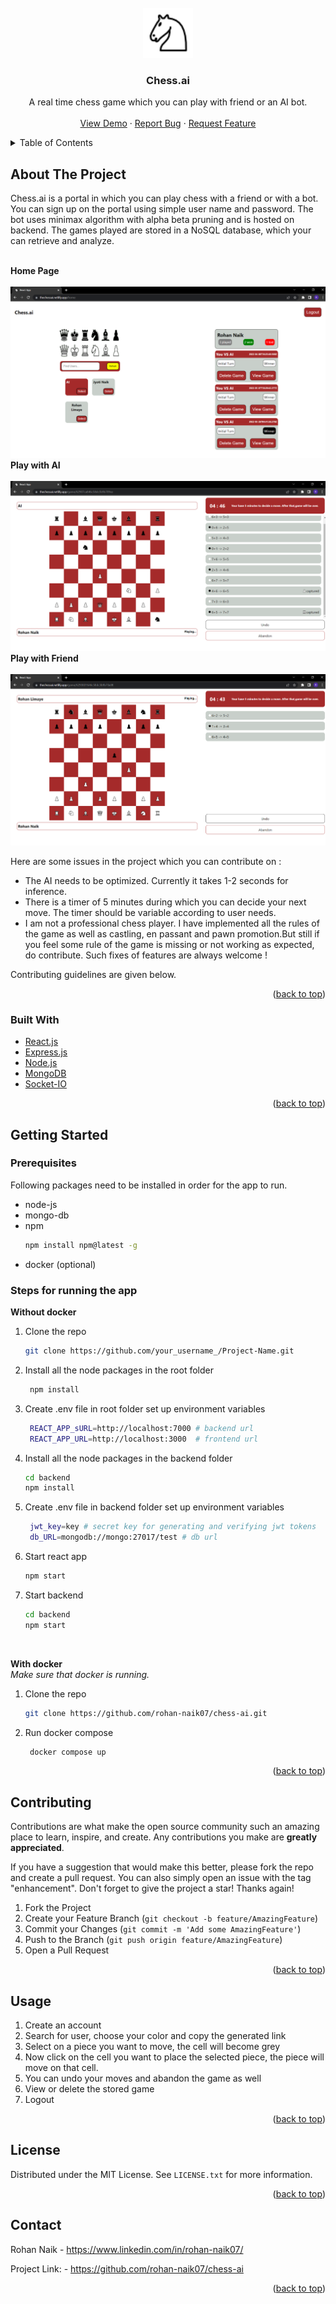 <div id="top"></div>
<!--
*** Thanks for checking out the Best-README-Template. If you have a suggestion
*** that would make this better, please fork the repo and create a pull request
*** or simply open an issue with the tag "enhancement".
*** Don't forget to give the project a star!
*** Thanks again! Now go create something AMAZING! :D
-->



<!-- PROJECT SHIELDS -->
<!--
*** I'm using markdown "reference style" links for readability.
*** Reference links are enclosed in brackets [ ] instead of parentheses ( ).
*** See the bottom of this document for the declaration of the reference variables
*** for contributors-url, forks-url, etc. This is an optional, concise syntax you may use.
*** https://www.markdownguide.org/basic-syntax/#reference-style-links
-->

<br />
<div align="center">
  <a href="#">
    <img src="public/Chess_nlt60.png" alt="Logo" width="80" height="80">
  </a>

  <h3 align="center">Chess.ai</h3>

  <p align="center">
     A real time chess game which you can play with friend or an AI bot.
    <br />
    <br />
    <a href="https://thechessai.netlify.app">View Demo</a>
    ·
    <a href="https://github.com/rohan-naik07/chess-ai/issues">Report Bug</a>
    ·
    <a href="https://github.com/rohan-naik07/chess-ai/issues">Request Feature</a>
  </p>
</div>

<!-- TABLE OF CONTENTS -->
<details>
  <summary>Table of Contents</summary>
  <ol>
    <li>
      <a href="#about-the-project">About The Project</a>
      <ul>
        <li><a href="#built-with">Built With</a></li>
      </ul>
    </li>
    <li>
      <a href="#getting-started">Getting Started</a>
      <ul>
        <li><a href="#prerequisites">Prerequisites</a></li>
        <li><a href="#steps-for-running-the-app">Steps for running the app</a></li>
      </ul>
    </li>
    <li><a href="#usage">Usage</a></li>
    <li><a href="#contributing">Contributing</a></li>
    <li><a href="#license">License</a></li>
    <li><a href="#contact">Contact</a></li>
  </ol>
</details>

<!-- ABOUT THE PROJECT -->
## About The Project

Chess.ai is a portal in which you can play chess with a friend or with a bot. You can sign up on the portal using simple user name and password. The bot uses minimax algorithm with alpha beta pruning and is hosted on backend. The games played are stored in a NoSQL database, which your can retrieve and analyze. 

<br/>
<strong>Home Page</strong>
<br/>
<br/>
<img src="screenshots/sc1.png"/>
<br/>
<strong>Play with AI</strong>
<br/>
<br/>
<img src="screenshots/sc2.png" />
<br/>
<strong>Play with Friend</strong>
<br/>
<br/>
<img src="screenshots/sc3.png" />
<br/>

Here are some issues in the project which you can contribute on :
* The AI needs to be optimized. Currently it takes 1-2 seconds for inference.
* There is a timer of 5 minutes during which you can decide your next move. The timer should be variable according to user needs.
* I am not a professional chess player. I have implemented all the rules of the game as well as castling, en passant and pawn promotion.But still if you feel some rule of the game is missing or not working as expected, do contribute. Such fixes of features are always welcome !

Contributing guidelines are given below.

<p align="right">(<a href="#top">back to top</a>)</p>

### Built With

* [React.js](https://reactjs.org/)
* [Express.js](https://expressjs.com/)
* [Node.js](https://nodejs.org)
* [MongoDB](https://www.mongodb.com/)
* [Socket-IO](https://socket.io/)

<p align="right">(<a href="#top">back to top</a>)</p>

## Getting Started

### Prerequisites

Following packages need to be installed in order for the app to run.
* node-js
* mongo-db
* npm
  ```sh
  npm install npm@latest -g
  ```
* docker (optional)

### Steps for running the app

<strong>Without docker</strong>

1. Clone the repo
   ```sh
   git clone https://github.com/your_username_/Project-Name.git
   ```
2. Install all the node packages in the root folder
   ```sh
    npm install
   ```
3. Create .env file in root folder set up environment variables 
   ```sh
    REACT_APP_sURL=http://localhost:7000 # backend url
    REACT_APP_URL=http://localhost:3000  # frontend url
   ```
4. Install all the node packages in the backend folder
   ```sh
   cd backend
   npm install
   ```
5. Create .env file in backend folder set up environment variables 
   ```sh
    jwt_key=key # secret key for generating and verifying jwt tokens
    db_URL=mongodb://mongo:27017/test # db url
   ```
6. Start react app
    ```sh
    npm start
    ```
7. Start backend
    ```sh
    cd backend
    npm start
    ```
<br/>

<strong>With docker</strong>
<br/>
_Make sure that docker is running._
<br/>

1. Clone the repo
   ```sh
   git clone https://github.com/rohan-naik07/chess-ai.git
   ```
2. Run docker compose
   ```sh
    docker compose up
   ```
   
<p align="right">(<a href="#top">back to top</a>)</p>

<!-- CONTRIBUTING -->
## Contributing

Contributions are what make the open source community such an amazing place to learn, inspire, and create. Any contributions you make are **greatly appreciated**.

If you have a suggestion that would make this better, please fork the repo and create a pull request. You can also simply open an issue with the tag "enhancement".
Don't forget to give the project a star! Thanks again!

1. Fork the Project
2. Create your Feature Branch (`git checkout -b feature/AmazingFeature`)
3. Commit your Changes (`git commit -m 'Add some AmazingFeature'`)
4. Push to the Branch (`git push origin feature/AmazingFeature`)
5. Open a Pull Request

<p align="right">(<a href="#top">back to top</a>)</p>

<!-- USAGE EXAMPLES -->
## Usage

1. Create an account 
2. Search for user, choose your color and copy the generated link
3. Select on a piece you want to move, the cell will become grey
4. Now click on the cell you want to place the selected piece, the piece will move on that cell.
5. You can undo your moves and abandon the game as well
6. View or delete the stored game
7. Logout

<p align="right">(<a href="#top">back to top</a>)</p>

<!-- LICENSE -->
## License

Distributed under the MIT License. See `LICENSE.txt` for more information.

<p align="right">(<a href="#top">back to top</a>)</p>

<!-- CONTACT -->
## Contact

Rohan Naik  - https://www.linkedin.com/in/rohan-naik07/

Project Link: - https://github.com/rohan-naik07/chess-ai

<p align="right">(<a href="#top">back to top</a>)</p>

